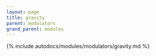 ```yaml
---
layout: page
title: gravity
parent: modulators
grand_parent: modules
---
```


{% include autodocs/modules/modulators/gravity.md %}
